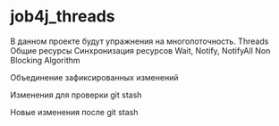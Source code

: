 # job4j_threads
В данном проекте будут упражнения на многопоточность.
Threads
Общие ресурсы
Синхронизация ресурсов
Wait, Notify, NotifyAll
Non Blocking Algorithm

Объединение зафиксированных изменений

Изменения для проверки git stash

Новые изменения после git stash
